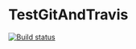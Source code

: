 # TestGitAndTravis
[![Build status](https://travis-ci.org/michelanthony/travis-lab.svg?master)](https://travis-ci.org/michelanthony)
